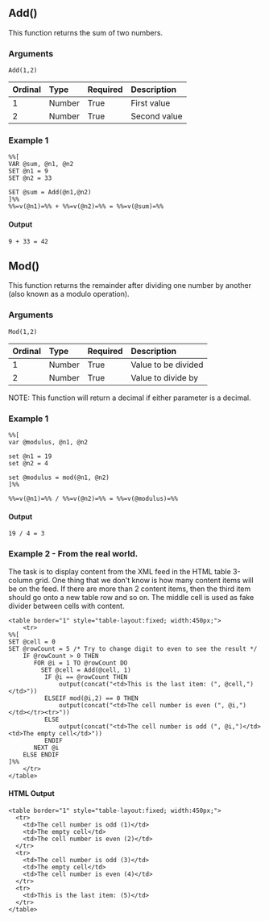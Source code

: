 ## Add()
This function returns the sum of two numbers.

### Arguments
`Add(1,2)`

| Ordinal | Type | Required | Description |
| ------- | :--- | :------- | :---------- |
| 1 | Number | True | First value |
| 2 | Number | True | Second value |

### Example 1
```
%%[
VAR @sum, @n1, @n2
SET @n1 = 9
SET @n2 = 33

SET @sum = Add(@n1,@n2)
]%%
%%=v(@n1)=%% + %%=v(@n2)=%% = %%=v(@sum)=%%
```

#### Output
```
9 + 33 = 42
```

## Mod()
This function returns the remainder after dividing one number by another (also known as a modulo operation).

### Arguments
`Mod(1,2)`

| Ordinal | Type | Required | Description |
| ------- | :--- | :------- | :---------- |
| 1 | Number | True | Value to be divided |
| 2 | Number | True | Value to divide by |

NOTE: This function will return a decimal if either parameter is a decimal.

### Example 1
```
%%[
var @modulus, @n1, @n2

set @n1 = 19
set @n2 = 4

set @modulus = mod(@n1, @n2)
]%%

%%=v(@n1)=%% / %%=v(@n2)=%% = %%=v(@modulus)=%%
```

#### Output
```
19 / 4 = 3
```

### Example 2 - From the real world.

The task is to display content from the XML feed in the HTML table 3-column grid.
One thing that we don't know is how many content items will be on the feed. If there are more than 2 content items, then the third item should go onto a new table row and so on. The middle cell is used as fake divider between cells with content.

```
<table border="1" style="table-layout:fixed; width:450px;">
    <tr>
%%[
SET @cell = 0 
SET @rowCount = 5 /* Try to change digit to even to see the result */
    IF @rowCount > 0 THEN
       FOR @i = 1 TO @rowCount DO
         SET @cell = Add(@cell, 1)
          IF @i == @rowCount THEN
              output(concat("<td>This is the last item: (", @cell,")</td>"))
          ELSEIF mod(@i,2) == 0 THEN
              output(concat("<td>The cell number is even (", @i,")</td></tr><tr>"))
          ELSE
              output(concat("<td>The cell number is odd (", @i,")</td><td>The empty cell</td>"))
          ENDIF
       NEXT @i
    ELSE ENDIF
]%%
    </tr>
</table>
```

#### HTML Output

```
<table border="1" style="table-layout:fixed; width:450px;">
  <tr>
    <td>The cell number is odd (1)</td>
    <td>The empty cell</td>
    <td>The cell number is even (2)</td>
  </tr>
  <tr>
    <td>The cell number is odd (3)</td>
    <td>The empty cell</td>
    <td>The cell number is even (4)</td>
  </tr>
  <tr>
    <td>This is the last item: (5)</td>
  </tr>
</table>
```
